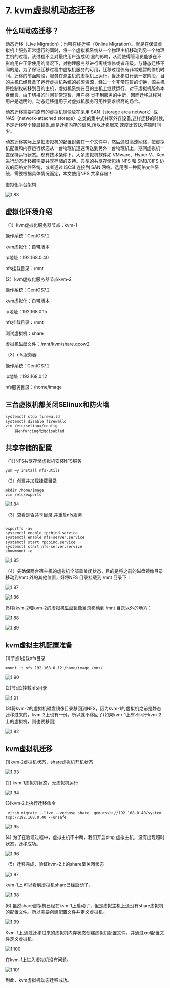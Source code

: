 # 7. kvm虚拟机动态迁移

## 什么叫动态迁移？

动态迁移（Live Migration）：也叫在线迁移（Online Migration）。就是在保证虚拟机上服务正常运行的同时，将一个虚拟机系统从一个物理主机移动到另一个物理主机的过程。该过程不会对最终用户造成明 显的影响，从而使得管理员能够在不影响用户正常使用的情况下，对物理服务器进行离线维修或者升级。与静态迁移不同的是，为了保证迁移过程中虚拟机服务的可用，迁移过程仅有非常短暂的停机时间。迁移的前面阶段，服务在源主机的虚拟机上运行，当迁移进行到一定阶段，目的主机已经具备了运行虚拟机系统的必须资源，经过一个非常短暂的切换，源主机将控制权转移到目的主机，虚拟机系统在目的主机上继续运行。对于虚拟机服务本身而言，由于切换的时间非常短暂，用户感 觉不到服务的中断，因而迁移过程对用户是透明的。动态迁移适用于对虚拟机服务可用性要求很高的场合。

动态迁移需要将原有的虚拟机镜像放在采用 SAN（storage area network）或 NAS（network-attached storage）之类的集中式共享外存设备,这样迁移的时候,不是迁移整个硬盘镜象,而是迁移内存的信息.所以迁移起来,速度比较快,停顿时间少。

动态迁移实际上是把虚拟机的配置封装在一个文件中，然后通过高速网络，把虚拟机配置和内存运行状态从一台物理机迅速传送到另外一台物理机上，期间虚拟机一直保持运行状态。现有技术条件下，大多虚拟机软件如 VMware、Hyper-V、Xen 进行动态迁移都需要共享存储的支持。典型的共享存储包括 NFS 和 SMB/CIFS 协议的网络文件系统，或者通过 iSCSI 连接到 SAN 网络。选用哪一种网络文件系统，需要根据具体情况而定，本文使用NFS 共享存储！

虚拟化平台架构

![1.83](http://oxysobnip.bkt.clouddn.com/1.83.png)

## 虚拟化环境介绍

（1）kvm虚拟化服务器节点：kvm-1

操作系统：CentOS7.2

kvm虚拟化：自带版本

Ip地址：192.168.0.40

nfs挂载目录：/mnt

\(2）kvm虚拟化服务器节点kvm-2

操作系统：CentOS7.2

kvm虚拟化：自带版本

ip地址：192.168.0.15

nfs挂载目录：/mnt

测试虚拟机：share

虚拟机磁盘文件：/mnt/kvm/share.qcow2

（3）nfs服务器

操作系统：CentOS7.2

ip地址：192.168.0.12

nfs服务目录：/home/image

## 三台虚拟机都关闭SElinux和防火墙

```text
systemctl stop firewalld
systemctl disable firewalld
vim /etc/selinux/config
    将enforcing改为disabled
```

## 共享存储的配置

（1）\)NFS共享存储虚拟机安装NFS服务

```text
yum –y install nfs-utils
```

（2）创建并加载挂载目录

```text
mkdir /home/image
vim /etc/exports
```

![1.84](http://oxysobnip.bkt.clouddn.com/1.84.png)

（3）查看是否共享目录,并重启nfs服务

```text

exportfs -av
systemctl enable rpcbind.service
systemctl enable nfs-server.service
systemctl start rpcbind.service
systemctl start nfs-server.service
showmount –e
```

![1.85](http://oxysobnip.bkt.clouddn.com/1.85.png)

（4）先确保两台宿主机的虚拟机全部呈关闭状态，目的是将之前的磁盘镜像目录移动到/mnt 外的其他位置，好将NFS 目录挂载到 /mnt 目录下：

 

![1.87](http://oxysobnip.bkt.clouddn.com/1.87.png)

![1.86](http://oxysobnip.bkt.clouddn.com/1.86.png)

\(5\)将kvm-2和kvm-2的虚拟机磁盘镜像目录移动到 /mnt 目录以外的地方：

 

![1.88](http://oxysobnip.bkt.clouddn.com/1.88.png)

![1.89](http://oxysobnip.bkt.clouddn.com/1.89.png)

## kvm虚拟主机配置准备

\(1\)节点1挂载nfs目录

```text
mount -t nfs 192.168.0.12:/home/image /mnt/
```

![1.90](http://oxysobnip.bkt.clouddn.com/1.90.png)

\(2\)节点2挂载nfs目录

![1.91](http://oxysobnip.bkt.clouddn.com/1.91.png)

\(3\)将kvm-2的虚拟机磁盘镜像目录移回到NFS，因为kvm-1的虚拟机之前是静态迁移过来的，kvm-2上也有一份，所以就不移回了\(如果kvm-1上有不同于kvm-2上的虚拟机，则也要移回\)

![1.92](http://oxysobnip.bkt.clouddn.com/1.92.png)

## kvm虚拟机迁移

\(1\)kvm-2虚拟机状态，share虚拟机开机状态

![1.93](http://oxysobnip.bkt.clouddn.com/1.93.png)

\(2\) kvm-1虚拟机状态，无虚拟机运行

![1.94](http://oxysobnip.bkt.clouddn.com/1.94.png)

\(3\)kvm-2上执行迁移命令

```text
 virsh migrate --live --verbose share  qemu+ssh://192.168.0.40/system tcp://192.168.0.40 --unsafe
```

![1.95](http://oxysobnip.bkt.clouddn.com/1.95.png)

\(4\) 为了在验证过程中，虚拟主机不中断，我们开启ping 虚拟主机，没有出现超时状态，迁移成功。

![1.96](http://oxysobnip.bkt.clouddn.com/1.96.png)

（5）迁移完成，验证kvm-2上的share呈关闭状态

![1.97](http://oxysobnip.bkt.clouddn.com/1.97.png)

kvm-1上,可以看到虚拟机share已经启动了。

![1.98](http://oxysobnip.bkt.clouddn.com/1.98.png)

\(6\) 虽然share虚拟机已经在kvm-1上启动了，但是虚拟主机上还没有share虚拟机的配置文件。所以需要创建配置文件并定义虚拟机。

![1.99](http://oxysobnip.bkt.clouddn.com/1.99.png)

Kvm-1上,通过迁移过来的虚拟机内存状态创建虚拟机配置文件，并通过xml配置文件定义虚拟机。

![1.100](http://oxysobnip.bkt.clouddn.com/1.100.png)

在kvm-1上进入虚拟机没有问题。

![1.101](http://oxysobnip.bkt.clouddn.com/1.101.png)

到此，kvm虚拟机动态迁移成功。

